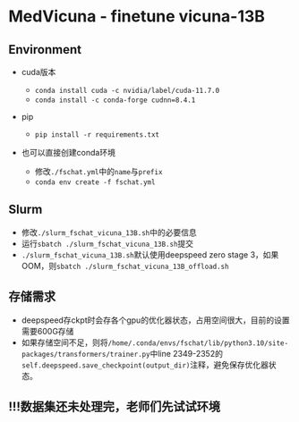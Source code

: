 # MedVicuna - finetune vicuna-13B

## Environment

* cuda版本
  - ```conda install cuda -c nvidia/label/cuda-11.7.0```
  - ```conda install -c conda-forge cudnn=8.4.1```
* pip
  - ```pip install -r requirements.txt``` 


* 也可以直接创建conda环境
  - 修改```./fschat.yml```中的```name```与```prefix```
  - ```conda env create -f fschat.yml```


## Slurm

  - 修改```./slurm_fschat_vicuna_13B.sh```中的必要信息
  - 运行```sbatch ./slurm_fschat_vicuna_13B.sh```提交
  - ```./slurm_fschat_vicuna_13B.sh```默认使用deepspeed zero stage 3，如果OOM，则```sbatch ./slurm_fschat_vicuna_13B_offload.sh```


## 存储需求
  * deepspeed存ckpt时会存各个gpu的优化器状态，占用空间很大，目前的设置需要600G存储
  * 如果存储空间不足，则将```/home/.conda/envs/fschat/lib/python3.10/site-packages/transformers/trainer.py```中line 2349-2352的```self.deepspeed.save_checkpoint(output_dir)```注释，避免保存优化器状态。


## !!!数据集还未处理完，老师们先试试环境

